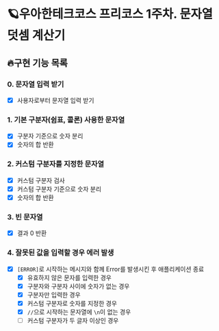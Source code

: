 # 🪐우아한테크코스 프리코스 1주차. 문자열 덧셈 계산기

## 🔥구현 기능 목록

### 0. 문자열 입력 받기

- [x] 사용자로부터 문자열 입력 받기

### 1. 기본 구분자(쉼표, 콜론) 사용한 문자열

- [x] 구분자 기준으로 숫자 분리
- [x] 숫자의 합 반환

### 2. 커스텀 구분자를 지정한 문자열

- [x] 커스텀 구분자 검사
- [x] 커스텀 구분자 기준으로 숫자 분리
- [x] 숫자의 합 반환

### 3. 빈 문자열

- [x] 결과 0 반환

### 4. 잘못된 값을 입력할 경우 에러 발생

- [x] `[ERROR]`로 시작하는 메시지와 함께 Error를 발생시킨 후 애플리케이션 종료
  - [x] 유효하지 않은 문자를 입력한 경우
  - [x] 구분자와 구분자 사이에 숫자가 없는 경우
  - [x] 구분자만 입력한 경우
  - [x] 커스텀 구분자로 숫자를 지정한 경우
  - [x] `//`으로 시작하는 문자열에 `\n`이 없는 경우
  - [ ] 커스텀 구분자가 두 글자 이상인 경우
